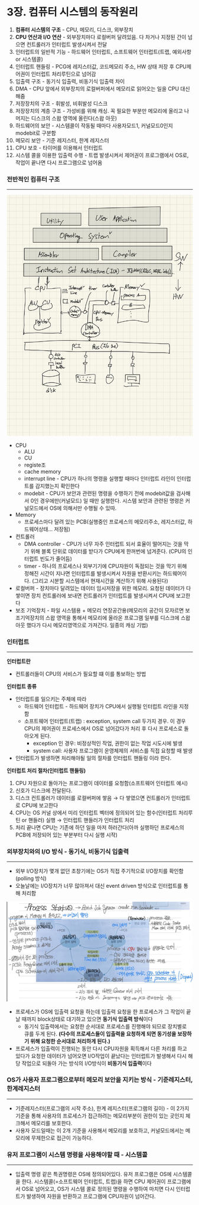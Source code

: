 # 3장. 컴퓨터 시스템의 동작원리

1. **컴퓨터 시스템의 구조** - CPU, 메모리, 디스크, 외부장치
2. **CPU 연산과 I/O 연산** - 외부장치마다 로컬버퍼 달려있음. 다 차거나 지정된 간이 넘으면 컨트롤러가 인터럽트 발생시켜서 전달
3. 인터럽트의 일반적 기능 - 하드웨어 인터럽트, 소프트웨어 인터럽트(트랩, 예외사항 or 시스템콜)
4. 인터럽트 핸들링 - PCG에 레지스터값, 코드메모리 주소, HW 상태 저장 후 CPU제어권이 인터럽트 처리루틴으로 넘어감
5. 입출력 구조 - 동기식 입출력, 비동기식 입출력 차이
6. DMA - CPU 앞에서 외부장치의 로컬버퍼에서 메모리로 읽어오는 일을 CPU 대신 해줌
7. 저장장치의 구조 - 휘발성, 비휘발성 디스크
8. 저장장치의 계층 구조 - 가성비를 위해 캐싱. 꼭 필요한 부분만 메모리에 올리고 나머지는 디스크의 스왑 영역에 올린다(스왑 아웃)
9. 하드웨어의 보안 - 시스템콜이 작동될 때마다 사용자모드1,  커널모드0인지 modebit로 구분함
10. 메모리 보안 - 기준 레지스터, 한계 레지스터
11. CPU 보호 - 타이머를 이용해서 인터럽트
12. 시스템 콜을 이용한 입출력 수행 - 트랩 발생시켜서 제어권이 프로그램에서 OS로, 작업이 끝나면 다시 프로그램으로 넘어옴

### 전반적인 컴퓨터 구조

---

![컴퓨터구조](/image/architecture.jpg)

- CPU
  - ALU
  - CU
  - registe조
  - cache memory
  - interrupt line - CPU가 하나의 명령을 실행할 때마다 인터럽트 라인이 인터럽트를 감지했는지 확인한다
  - modebit - CPU가 보안과 관련된 명령을 수행하기 전에 modebit값을 검사해서 0인 경우에만(커널모드) 일 때만 실행한다. 시스템 보안과 관련된 명령은 커널모드에서 OS에 의해서만 수행될 수 있따.
- Memory
  - 프로세스마다 달려 있는 PCB(실행중인 프로세스의 메모리주소, 레지스터값, 하드웨어상태… 저장됨)
- 컨트롤러
  - DMA controller - CPU가 너무 자주 인터럽트 되서 효율이 떨어지는 것을 막기 위해 블록 단위로 데이터를 받다가 CPU에게 한꺼번에 넘겨준다. (CPU의 인터럽트 빈도가 줄어듬)
  - timer - 하나의 프로세스나 외부기기에 CPU자원이 독점되는 것을 막기 위해 정해진 시간이 지나면 인터럽트를 발생시켜서 자원을 반환시키는 하드웨어이다. (그리고 시분할 시스템에서 현재시간을 계산하기 위해 사용된다)
- 로컬버퍼 - 장치마다 달려있는 데이터 임시저장을 위한 메모리. 요청된 데이터가 다 쌓이면 장치 컨트롤러에 보내면 컨트롤러가 인터럽트를 발생시켜서 CPU에 보고한다
- 보조 기억장치 - 파일 시스템용 + 메모리 연장공간용(메모리의 공간이 모자르면 보조기억장치의 스왑 영역을 통해서 메모리에 올라온 프로그램 일부를 디스크에 스왑아웃 했다가 다시 메모리영역으로 가져간다. 일종의 캐싱 기법)

### 인터럽트

---

**인터럽트란**

- 컨트롤러들이 CPU의 서비스가 필요할 떄 이를 통보하는 방법

**인터럽트 종류**

- 인터럽트를 일으키는 주체에 따라
  - 하드웨어 인터럽트 - 하드웨어 장치가 CPU에서 실행될 인터럽트 라인을 지정함
  - 소프트웨어 인터럽트(트랩) : exception, system call 두가지 경우. 이 경우 CPU의 제어권이 프로세스에서 OS로 넘어갔다가 처리 후 다시 프로세스로 돌아오게 된다.
    - exception 인 경우: 비정상적인 작업, 권한이 없는 작업 시도시에 발생
    - system call: 사용자 프로그램이 운영체제의 서비스를 직접 요청할 때 발생
- 인터럽트가 발생하면 처리해야될 일의 절차를 인터럽트 핸들링 이라 한다.

**인터럽트 처리 절차(인터럽트 핸들링)**

1. CPU 자원으로 돌아가는 프로그램이 데이터를 요청함(소프트웨어 인터럽트 예시)
2. 신호가 디스크에 전달된다.
3. 디스크 컨트롤러가 데이터를 로컬버퍼에 쌓음 → 다 쌓였으면 컨트롤러가 인터럽트로 CPU에 보고한다
4. CPU는 OS 커널 상에서 미리 인터럽트 벡터에 정의되어 있는 함수(인터럽트 처리루틴 or 핸들러) 실행 → 인터럽트 핸들러가 인터럽트 처리
5. 처리 끝나면 CPU는 기존에 하던 일을 마저 하러간다(아까 실행하던 프로세스의 PCB에 저장되어 있는 부분부터 다시 실행 시작)

### 외부장치와의 I/O 방식 - 동기식, 비동기식 입출력

---

- 외부 I/O장치가 몇개 없던 초창기에는 OS가 직접 주기적으로 I/O장치를 확인함(polling 방식)
- 오늘날에는 I/O장치가 너무 많아져서 대신 event driven 방식으로 인터럽트를 통해 처리함

![프로세스 상태](/image/process_status.png)

- 프로세스가 OS에 입출력 요청을 하는데 입출력 요청을 한 프로세스가 그 작업이 끝날 때까지 block상태로 대기하고 있으면 **동기식 입출력 방식**이다
  - 동기식 입출력에서는 요청한 순서대로 프로세스를 진행해야 되므로 장치별로 큐를 두게 된다. **(다수의 프로세스들이 입출력을 요청하게 되면 동기성을 보장하기 위해 요청한 순서대로 처리하게 된다.)**
- 프로세스가 입출력이 진행되는 동안 다시 CPU자원을 획득해서 다른 처리를 하고 있다가 요청한 데이터가 넘어오면 I/O작업이 끝났다는 인터럽트가 발생해서 다시 해당 작업으로 되돌아 가는 방식의 I/O방식이 **비동기식 입출력**이다

### OS가 사용자 프로그램으로부터 메모리 보안을 지키는 방식 - 기준레지스터, 한계레지스터

---

- 기준레지스터(프로그램의 시작 주소), 한계 레지스터(프로그램의 길이) - 이 2가지 기준을 통해 사용자의 프로세스가 접근하려는 메모리부분이 권한이 있는 곳인지 체크해서 메모리를 보호한다.
- 사용자 모드일때는 이 2개 기준을 사용해서 메모리를 보호하고, 커널모드에서는 메모리에 무제한으로 접근이 가능하다.

### 유저 프로그램이 시스템 명령을 사용해야할 때 - 시스템콜

---

- 입출력 명령 같은 특권명령은 OS에 정의되어있다. 유저 프로그램은 OS에 시스템콜을 한다. 시스템콜(=소프트웨어 인터럽트, 트랩)을 하면 CPU 제어권이 프로그램에서 OS로 넘어오고, OS가 시스템 콜로 정의된 명령을 수행하여 마치면 다시 인터럽트가 발생하여 자원을 반환하고 프로그램에 CPU자원이 넘어간다.
